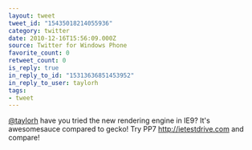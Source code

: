 ```yaml
---
layout: tweet
tweet_id: "15435018214055936"
category: twitter
date: 2010-12-16T15:56:09.000Z
source: Twitter for Windows Phone
favorite_count: 0
retweet_count: 0
is_reply: true
in_reply_to_id: "15313636851453952"
in_reply_to_user: taylorh
tags:
- tweet
---
```


[@taylorh](https://twitter.com/@taylorh) have you tried the new rendering engine in IE9? It's awesomesauce compared to gecko! Try PP7 http://ietestdrive.com and compare!
